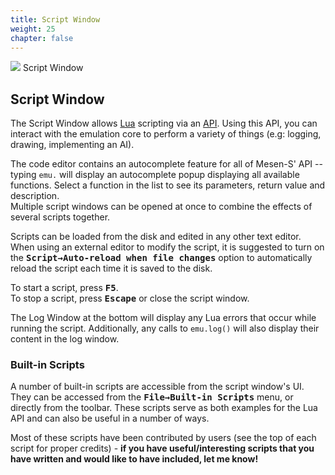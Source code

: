 ```yaml
---
title: Script Window
weight: 25
chapter: false
---
```


<div class="imgBox"><div>
	<img src="/images/ScriptWindow.png" />
	<span>Script Window</span>
</div></div>

## Script Window ##

The Script Window allows [Lua](https://www.lua.org/) scripting via an [API](/apireference.html). Using this API, you can interact with the emulation core to perform a variety of things (e.g: logging, drawing, implementing an AI).

The code editor contains an autocomplete feature for all of Mesen-S' API -- typing `emu.` will display an autocomplete popup displaying all available functions.  Select a function in the list to see its parameters, return value and description.  
Multiple script windows can be opened at once to combine the effects of several scripts together.  

Scripts can be loaded from the disk and edited in any other text editor.  When using an external editor to modify the script, it is suggested to turn on the **<kbd>Script&rarr;Auto-reload when file changes</kbd>** option to automatically reload the script each time it is saved to the disk.

To start a script, press **<kbd>F5</kbd>**.  
To stop a script, press **<kbd>Escape</kbd>** or close the script window.

The Log Window at the bottom will display any Lua errors that occur while running the script.
Additionally, any calls to `emu.log()` will also display their content in the log window.

### Built-in Scripts ###

A number of built-in scripts are accessible from the script window's UI. They can be accessed from the **<kbd>File&rarr;Built-in Scripts</kbd>** menu, or directly from the toolbar.
These scripts serve as both examples for the Lua API and can also be useful in a number of ways.

Most of these scripts have been contributed by users (see the top of each script for proper credits) - **if you have useful/interesting scripts that you have written and would like to have included, let me know!**